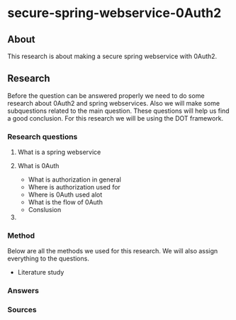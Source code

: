 # secure-spring-webservice-0Auth2

## About
This research is about making a secure spring webservice with 0Auth2. 


## Research
Before the question can be answered properly we need to do some research about 0Auth2 and spring webservices. Also we will make some subquestions related to the main question. These questions will help us find a good conclusion. For this research we will be using the DOT framework.

### Research questions

1. What is a spring webservice

2. What is 0Auth
   - What is authorization in general
   - Where is authorization used for
   - Where is 0Auth used alot
   - What is the flow of 0Auth
   - Conslusion

3. 


### Method

Below are all the methods we used for this research. We will also assign everything to the questions.

- Literature study

### Answers

### Sources
